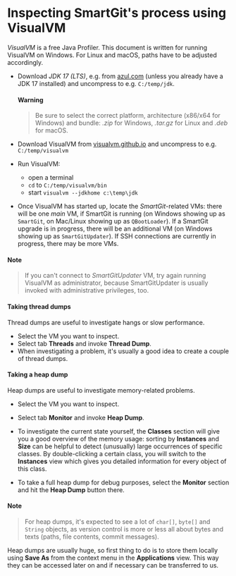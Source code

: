 # Inspecting SmartGit's process using VisualVM

*VisualVM* is a free Java Profiler. This document is written for running VisualVM on Windows. For Linux and macOS, paths have to be adjusted accordingly.

-   Download *JDK 17 (LTS)*, e.g. from [azul.com](https://www.azul.com/downloads/?package=jdk)
    (unless you already have a JDK 17 installed) and uncompress to e.g. `C:/temp/jdk`.

	#### Warning
	> Be sure to select the correct platform, architecture (x86/x64 for Windows) and bundle: *.zip* for Windows, *.tar.gz* for Linux and *.deb* for macOS.

-   Download VisualVM from [visualvm.github.io](https://visualvm.github.io/download.html)
    and uncompress to e.g. `C:/temp/visualvm`

-   Run VisualVM:
    -  open a terminal
    -  `cd` to `C:/temp/visualvm/bin`
    -  start `visualvm --jdkhome c:\temp\jdk`

-   Once VisualVM has started up, locate the *SmartGit*-related VMs:
    there will be one *main* VM, if SmartGit is running (on Windows
    showing up as `SmartGit`, on Mac/Linux showing up as `QBootLoader`).
    If a SmartGit upgrade is in progress, there will be an additional VM
    (on Windows showing up as `SmartGitUpdater`). If SSH connections are
    currently in progress, there may be more VMs.

#### Note
>
>
>If you can't connect to *SmartGitUpdater* VM, try again running
>VisualVM as administrator, because SmartGitUpdater is usually invoked
>with administrative privileges, too.
>
>

#### Taking thread dumps

Thread dumps are useful to investigate hangs or slow performance.

-   Select the VM you want to inspect.
-   Select tab **Threads** and invoke **Thread Dump**.
-   When investigating a problem, it's usually a good idea to create a
    couple of thread dumps.

#### Taking a heap dump

Heap dumps are useful to investigate memory-related problems.

-   Select the VM you want to inspect.

-   Select tab **Monitor** and invoke **Heap Dump**.

-   To investigate the current state yourself, the **Classes** section
    will give you a good overview of the memory usage: sorting by
    **Instances** and **Size** can be helpful to detect (unusually)
    large occurrences of specific classes. By double-clicking a certain
    class, you will switch to the **Instances** view which gives you
    detailed information for every object of this class.

-   To take a full heap dump for debug purposes, select the **Monitor**
    section and hit the **Heap Dump** button there.

#### Note
>
>
>For heap dumps, it's expected to see a lot of `char[]`, `byte[]` and
>`String` objects, as version control is more or less all about bytes and
>texts (paths, file contents, commit messages).
>
>

Heap dumps are usually huge, so first thing to do is to store them
locally using **Save As** from the context menu in the **Applications**
view. This way they can be accessed later on and if necessary can be
transferred to us.
